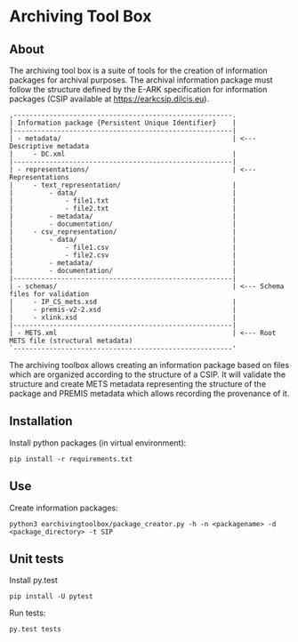 # Archiving Tool Box

## About

The archiving tool box is a suite of tools for the creation of information packages for archival purposes. The archival
information package must follow the structure defined by the E-ARK specification for information packages (CSIP 
available at https://earkcsip.dilcis.eu).

    ,-------------------------------------------------------.
    | Information package {Persistent Unique Identifier}    |
    |-------------------------------------------------------|
    | - metadata/                                           | <--- Descriptive metadata
    |     - DC.xml                                          |
    |-------------------------------------------------------|
    | - representations/                                    | <--- Representations
    |     - text_representation/                            | 
    |         - data/                                       |
    |             - file1.txt                               |
    |             - file2.txt                               |
    |         - metadata/                                   |
    |         - documentation/                              |
    |     - csv_representation/                             | 
    |         - data/                                       |
    |             - file1.csv                               |
    |             - file2.csv                               |
    |         - metadata/                                   |
    |         - documentation/                              |
    |-------------------------------------------------------|
    | - schemas/                                            | <--- Schema files for validation
    |     - IP_CS_mets.xsd                                  |
    |     - premis-v2-2.xsd                                 |
    |     - xlink.xsd                                       |
    |-------------------------------------------------------|
    | - METS.xml                                            | <--- Root METS file (structural metadata)
    `-------------------------------------------------------'

The archiving toolbox allows creating an information package based on files which are organized according to the
structure of a CSIP. It will validate the structure and create METS metadata representing the structure of the package
and PREMIS metadata which allows recording the provenance of it. 

## Installation

Install python packages (in virtual environment):

    pip install -r requirements.txt

## Use

Create information packages:

    python3 earchivingtoolbox/package_creator.py -h -n <packagename> -d <package_directory> -t SIP
    
## Unit tests

Install py.test

    pip install -U pytest

Run tests:

    py.test tests

